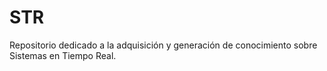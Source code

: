 # STR
Repositorio dedicado a la adquisición y generación de conocimiento sobre Sistemas en Tiempo Real.
